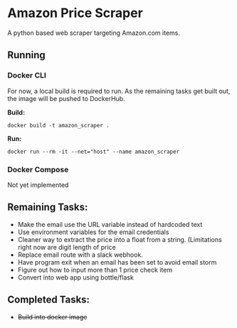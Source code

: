 # Amazon Price Scraper

A python based web scraper targeting Amazon.com items.

## Running

### Docker CLI

For now, a local build is required to run. As the remaining tasks get built out, the image will be pushed to DockerHub.

**Build:**
```shell
docker build -t amazon_scraper .
```

**Run:**
```shell
docker run --rm -it --net="host" --name amazon_scraper
```

### Docker Compose

Not yet implemented

## Remaining Tasks:

- Make the email use the URL variable instead of hardcoded text
- Use environment variables for the email credentials
- Cleaner way to extract the price into a float from a string. (Limitations right now are digit length of price
- Replace email route with a slack webhook.
- Have program exit when an email has been set to avoid email storm
- Figure out how to input more than 1 price check item
- Convert into web app using bottle/flask

## Completed Tasks:

- ~~Build into docker image~~